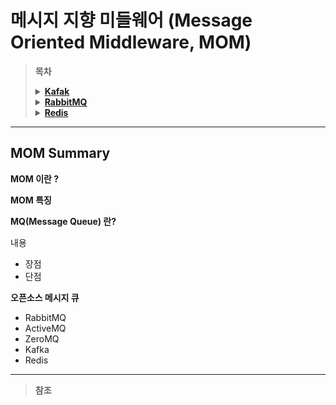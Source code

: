 # 메시지 지향 미들웨어 (Message Oriented Middleware, MOM)

> **목차**
>
> <details>
> <summary><strong><a href="./Kafak/README.md">Kafak</a></strong></summary>
>  <!-- -->
> </details>
>
> <details>
> <summary><strong><a href="./RabbitMQ/README.md">RabbitMQ</a></strong></summary>
>  <!-- -->
> </details>
>
> <details>
> <summary><a href="./Redis/README.md"><strong>Redis</strong></a></summary>
>  <!-- -->
> </details>

---

## MOM Summary

**MOM 이란 ?**

**MOM 특징**

**MQ(Message Queue) 란?**

내용

- 장점
- 단점



**오픈소스 메시지 큐**

- RabbitMQ
- ActiveMQ
- ZeroMQ
- Kafka
- Redis

---

> **참조**
>
> 